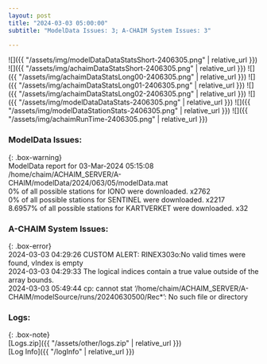 ```yaml
---
layout: post
title: "2024-03-03 05:00:00"
subtitle: "ModelData Issues: 3; A-CHAIM System Issues: 3"

---
```


![]({{ "/assets/img/modelDataDataStatsShort-2406305.png" | relative_url }})
![]({{ "/assets/img/achaimDataStatsShort-2406305.png" | relative_url }})
![]({{ "/assets/img/achaimDataStatsLong00-2406305.png" | relative_url }})
![]({{ "/assets/img/achaimDataStatsLong01-2406305.png" | relative_url }})
![]({{ "/assets/img/achaimDataStatsLong02-2406305.png" | relative_url }})
![]({{ "/assets/img/modelDataDataStats-2406305.png" | relative_url }})
![]({{ "/assets/img/modelDataStationStats-2406305.png" | relative_url }})
![]({{ "/assets/img/achaimRunTime-2406305.png" | relative_url }})


### ModelData Issues:  
  
{: .box-warning}  
 ModelData report for 03-Mar-2024 05:15:08   
 /home/chaim/ACHAIM_SERVER/A-CHAIM/modelData/2024/063/05/modelData.mat   
 0% of all possible stations for IONO were downloaded. x2762   
 0% of all possible stations for SENTINEL were downloaded. x2217   
 8.6957% of all possible stations for KARTVERKET were downloaded. x32   
  
### A-CHAIM System Issues:  
  
{: .box-error}  
2024-03-03 04:29:26 CUSTOM ALERT: RINEX303o:No valid times were found, vIndex is empty  
2024-03-03 04:29:33 The logical indices contain a true value outside of the array bounds.  
2024-03-03 05:49:44 cp: cannot stat ‘/home/chaim/ACHAIM_SERVER/A-CHAIM/modelSource/runs/20240630500/Rec*’: No such file or directory  

### Logs:  
  
{: .box-note}  
[Logs.zip]({{ "/assets/other/logs.zip" | relative_url }})  
[Log Info]({{ "/logInfo" | relative_url }})  
